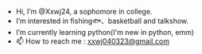 - Hi, I’m @Xxwj24, a sophomore in college.
- I’m interested in fishing🐟、basketball and talkshow.
- I’m currently learning python(I'm new in python, emm)
- 📫 How to reach me : xxwj040323@gmail.com


